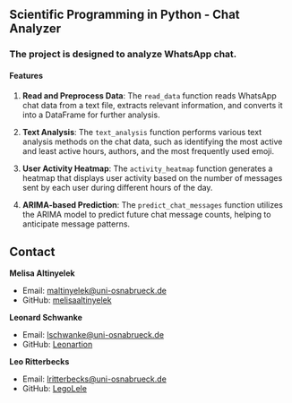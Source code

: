 ## **Scientific Programming in Python - Chat Analyzer**

### The project is designed to analyze WhatsApp chat.

#### Features

1. **Read and Preprocess Data**: The `read_data` function reads WhatsApp chat data from a text file, extracts relevant information, and converts it into a DataFrame for further analysis.

2. **Text Analysis**: The `text_analysis` function performs various text analysis methods on the chat data, such as identifying the most active and least active hours, authors, and the most frequently used emoji.

3. **User Activity Heatmap**: The `activity_heatmap` function generates a heatmap that displays user activity based on the number of messages sent by each user during different hours of the day.

4. **ARIMA-based Prediction**: The `predict_chat_messages` function utilizes the ARIMA model to predict future chat message counts, helping to anticipate message patterns.


## Contact

**Melisa Altinyelek**
- Email: maltinyelek@uni-osnabrueck.de
- GitHub: [melisaaltinyelek](https://github.com/melisaaltinyelek)

**Leonard Schwanke**
- Email: lschwanke@uni-osnabrueck.de
- GitHub: [Leonartion](https://github.com/Leonartion)

**Leo Ritterbecks**
- Email: lritterbecks@uni-osnabrueck.de
- GitHub: [LegoLele](https://github.com/legolele)


